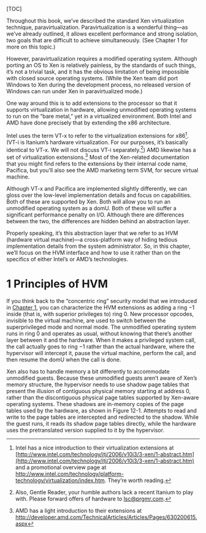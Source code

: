 [TOC]

Throughout this book, we’ve described the standard Xen virtualization technique, paravirtualization. Paravirtualization is a wonderful thing—as we’ve already outlined, it allows excellent performance and strong isolation, two goals that are difficult to achieve simultaneously. (See Chapter 1 for more on this topic.)

However, paravirtualization requires a modified operating system. Although porting an OS to Xen is relatively painless, by the standards of such things, it’s not a trivial task, and it has the obvious limitation of being impossible with closed source operating systems. (While the Xen team did port Windows to Xen during the development process, no released version of Windows can run under Xen in paravirtualized mode.)

One way around this is to add extensions to the processor so that it supports virtualization in hardware, allowing unmodified operating systems to run on the “bare metal,” yet in a virtualized environment. Both Intel and AMD have done precisely that by extending the x86 architecture.

Intel uses the term VT-x to refer to the virtualization extensions for x86[^1]. (VT-i is Itanium’s hardware virtualization. For our purposes, it’s basically identical to VT-x. We will not discuss VT-i separately.[^2]) AMD likewise has a set of virtualization extensions.[^3] Most of the Xen-related documentation that you might find refers to the extensions by their internal code name, Pacifica, but you’ll also see the AMD marketing term SVM, for secure virtual machine.

Although VT-x and Pacifica are implemented slightly differently, we can gloss over the low-level implementation details and focus on capabilities. Both of these are supported by Xen. Both will allow you to run an unmodified operating system as a domU. Both of these will suffer a significant performance penalty on I/O. Although there are differences between the two, the differences are hidden behind an abstraction layer.

Properly speaking, it’s this abstraction layer that we refer to as HVM (hardware virtual machine)—a cross-platform way of hiding tedious implementation details from the system administrator. So, in this chapter, we’ll focus on the HVM interface and how to use it rather than on the specifics of either Intel’s or AMD’s technologies.

# 1 Principles of HVM

If you think back to the “concentric ring” security model that we introduced in [Chapter 1](https://wiki.prgmr.com/mediawiki/index.php/Chapter_1:_Xen:_A_High-Level_Overview), you can characterize the HVM extensions as adding a ring −1 inside (that is, with superior privileges to) ring 0. New processor opcodes, invisible to the virtual machine, are used to switch between the superprivileged mode and normal mode. The unmodified operating system runs in ring 0 and operates as usual, without knowing that there’s another layer between it and the hardware. When it makes a privileged system call, the call actually goes to ring −1 rather than the actual hardware, where the hypervisor will intercept it, pause the virtual machine, perform the call, and then resume the domU when the call is done.

Xen also has to handle memory a bit differently to accommodate unmodified guests. Because these unmodified guests aren’t aware of Xen’s memory structure, the hypervisor needs to use shadow page tables that present the illusion of contiguous physical memory starting at address 0, rather than the discontiguous physical page tables supported by Xen-aware operating systems. These shadows are in-memory copies of the page tables used by the hardware, as shown in Figure 12-1. Attempts to read and write to the page tables are intercepted and redirected to the shadow. While the guest runs, it reads its shadow page tables directly, while the hardware uses the pretranslated version supplied to it by the hypervisor.



[^1]: Intel has a nice introduction to their virtualization extensions at [http://www.intel.com/technology/itj/2006/v10i3/3-xen/1-abstract.htm](http://www.intel.com/technology/itj/2006/v10i3/3-xen/1-abstract.htm) and a promotional overview page at http://www.intel.com/technology/platform-technology/virtualization/index.htm. They’re worth reading.

[^2]: Also, Gentle Reader, your humble authors lack a recent Itanium to play with. Please forward offers of hardware to lsc@prgmr.com.

[^3]: AMD has a light introduction to their extensions at http://developer.amd.com/TechnicalArticles/Articles/Pages/630200615.aspx

[^4]: As Intel points out, the actual implementation of HVM drivers is much better than this naïve model. For example, device access is asynchronous, meaning that the VM can do other things while waiting for I/O to complete.

[^5]: There’s an interesting paper on the topic at http://developer.amd.com/assets/IOMMU-ben-yehuda.pdf

[^6]: By which I mean, we didn’t want to have to stand up and walk over to a test machine to access the console.